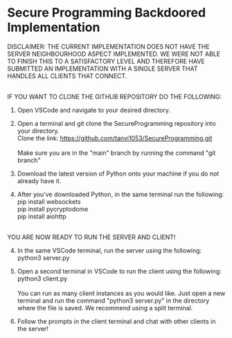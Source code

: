 # Secure Programming Backdoored Implementation

DISCLAIMER: THE CURRENT IMPLEMENTATION DOES NOT HAVE THE SERVER NEIGHBOURHOOD ASPECT IMPLEMENTED. WE WERE NOT ABLE TO FINISH THIS TO A SATISFACTORY LEVEL AND THEREFORE HAVE SUBMITTED AN IMPLEMENTATION WITH A SINGLE SERVER THAT HANDLES ALL CLIENTS THAT CONNECT. 

<br> IF YOU WANT TO CLONE THE GITHUB REPOSITORY DO THE FOLLOWING:

1. Open VSCode and navigate to your desired directory. 

2. Open a terminal and git clone the SecureProgramming repository into your directory.
    <br/> Clone the link: https://github.com/tanvi1053/SecureProgramming.git 
    <br><br> Make sure you are in the "main" branch by running the command "git branch"

2. Download the latest version of Python onto your machine if you do not already have it.

3. After you've downloaded Python, in the same terminal run the following:
    <br/> pip install websockets
    <br/> pip install pycryptodome
    <br/> pip install aiohttp

<br> YOU ARE NOW READY TO RUN THE SERVER AND CLIENT!

4. In the same VSCode terminal, run the server using the following:
    <br/> python3 server.py

5. Open a second terminal in VSCode to run the client using the following:
    <br/> python3 client.py
    <br><br> You can run as many client instances as you would like. Just open a new terminal and run the command "python3 server.py" in the directory where the file is saved. We recommend using a split terminal.

6. Follow the prompts in the client terminal and chat with other clients in the server!

